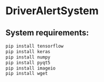 # DriverAlertSystem

## System requirements:

```bash
pip install tensorflow
pip install keras 
pip install numpy
pip install pyqt5
pip install imageio
pip install wget
```


